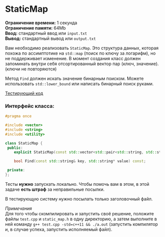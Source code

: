# StaticMap

**Ограничение времени:** 1 секунда  
**Ограничение памяти:** 64Mb  
**Ввод:** стандартный ввод или `input.txt`  
**Вывод:** стандартный вывод или `output.txt`  

Вам необходимо реализовать `StaticMap`. Это структура данных, которая похожа по ассимптотике на `std::map` (поиск по ключу за логарифм), но не поддерживает изменение.
В момент создания класс должен запоминать внутри себя отсортированный вектор пар (ключ, значение). (ключи не повторяются)

Метод `Find` должен искать значение бинарным поиском. Можете использовать `std::lower_bound` или написать бинарный поиск руками.

[Тестирующий код](test.cpp)

### Интерфейс класса:  

```cpp
#pragma once

#include <vector>
#include <string>
#include <utility>

class StaticMap {
 public:
    explicit StaticMap(const std::vector<std::pair<std::string, std::string>>& items);

    bool Find(const std::string& key, std::string* value) const;

 private:
};
```
Тесты **нужно** запускать локально. Чтобы помочь вам в этом, в этой задаче **есть штраф** за неправильные посылки.
 
В тестирующую систему нужно посылать только заголовочный файл.

*Примечания*  
Для того чтобы скомпилировать и запустить своё решение, положите файлы `test.cpp` и `static_map.h` в одну директорию, а затем выполните в ней команду `g++ test.cpp -std=c++11 && ./a.out` (запустить компилятор и, в случае успеха, запустить исполняемый файл).
